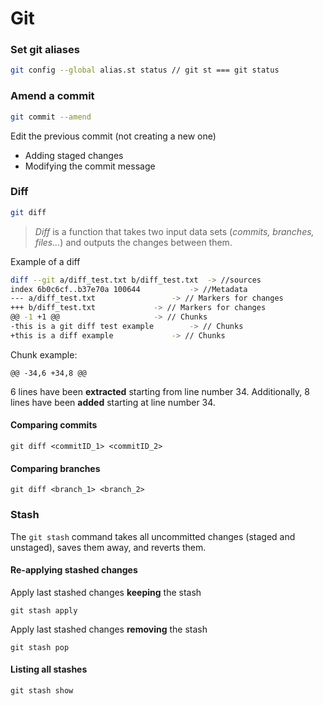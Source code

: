 # Git

### Set git aliases

```bash
git config --global alias.st status // git st === git status
```

### Amend a commit

```bash
git commit --amend
```

Edit the previous commit (not creating a new one)

-   Adding staged changes
-   Modifying the commit message

### Diff

```bash
git diff
```

> _Diff_ is a function that takes two input data sets (_commits, branches, files..._) and outputs the changes between them.

Example of a diff

```bash
diff --git a/diff_test.txt b/diff_test.txt	-> //sources
index 6b0c6cf..b37e70a 100644 			-> //Metadata
--- a/diff_test.txt 				-> // Markers for changes
+++ b/diff_test.txt				-> // Markers for changes
@@ -1 +1 @@  					-> // Chunks
-this is a git diff test example 		-> // Chunks
+this is a diff example 			-> // Chunks
```

Chunk example:

    @@ -34,6 +34,8 @@

6 lines have been **extracted** starting from line number 34. Additionally, 8 lines have been **added** starting at line number 34.

#### Comparing commits

    git diff <commitID_1> <commitID_2>

#### Comparing branches

    git diff <branch_1> <branch_2>

### Stash

The `git stash` command takes all uncommitted changes (staged and unstaged), saves them away, and reverts them.

#### Re-applying stashed changes

Apply last stashed changes **keeping** the stash

    git stash apply

Apply last stashed changes **removing** the stash

    git stash pop

#### Listing all stashes

    git stash show